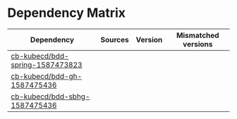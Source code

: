 # Dependency Matrix

Dependency | Sources | Version | Mismatched versions
---------- | ------- | ------- | -------------------
[cb-kubecd/bdd-spring-1587473823](https://github.com/cb-kubecd/bdd-spring-1587473823.git) |  | []() | 
[cb-kubecd/bdd-gh-1587475436](https://github.com/cb-kubecd/bdd-gh-1587475436.git) |  | []() | 
[cb-kubecd/bdd-sbhg-1587475436](https://github.com/cb-kubecd/bdd-sbhg-1587475436.git) |  | []() | 
